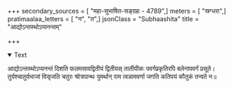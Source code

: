+++
secondary_sources = [ "महा-सुभाषित-सङ्ग्रहः - 4789",]
meters = [ "स्रग्धरा",]
pratimaalaa_letters = [ "न", "त",]
jsonClass = "Subhaashita"
title = "आद्योऽन्तस्थोऽप्यनन्तम्"

+++

<details open><summary>Text</summary>

आद्योऽन्तस्थोऽप्यनन्तं दिशति फलमसावद्वितीयं द्वितीयस् तार्तीयीकः पवर्गप्रकृतिरपि बलेनापवर्गं प्रसूते।  
तुर्यश्चातुर्यभाजां विसृजति चतुरः श्रोत्रपान्थः पुमर्थान् राम त्वन्नामवर्णा जगति कतिपयं कौतुकं तन्वते न॥
</details>

